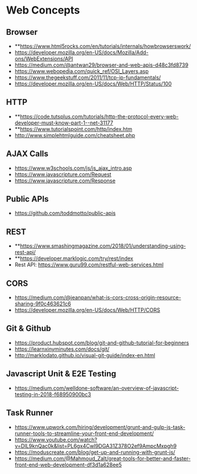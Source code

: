 # Web Concepts #

## Browser ##
* **https://www.html5rocks.com/en/tutorials/internals/howbrowserswork/
* https://developer.mozilla.org/en-US/docs/Mozilla/Add-ons/WebExtensions/API
* https://medium.com/@antwan29/browser-and-web-apis-d48c3fd8739
* https://www.webopedia.com/quick_ref/OSI_Layers.asp
* https://www.thegeekstuff.com/2011/11/tcp-ip-fundamentals/
* https://developer.mozilla.org/en-US/docs/Web/HTTP/Status/100

## HTTP ##
* **https://code.tutsplus.com/tutorials/http-the-protocol-every-web-developer-must-know-part-1--net-31177
* **https://www.tutorialspoint.com/http/index.htm
* http://www.simplehtmlguide.com/cheatsheet.php

## AJAX Calls ##
* https://www.w3schools.com/js/js_ajax_intro.asp
* https://www.javascripture.com/Request
* https://www.javascripture.com/Response

## Public APIs ##
* https://github.com/toddmotto/public-apis

## REST ##
* **https://www.smashingmagazine.com/2018/01/understanding-using-rest-api/
* **https://developer.marklogic.com/try/rest/index
* Rest API: https://www.guru99.com/restful-web-services.html

## CORS ##
* https://medium.com/@jeanpan/what-is-cors-cross-origin-resource-sharing-9f0c463621c6
* https://developer.mozilla.org/en-US/docs/Web/HTTP/CORS

## Git & Github ##
* https://product.hubspot.com/blog/git-and-github-tutorial-for-beginners
* https://learnxinyminutes.com/docs/git/
* http://marklodato.github.io/visual-git-guide/index-en.html

## Javascript Unit & E2E Testing ##
* https://medium.com/welldone-software/an-overview-of-javascript-testing-in-2018-f68950900bc3

## Task Runner ##
* https://www.upwork.com/hiring/development/grunt-and-gulp-js-task-runner-tools-to-streamline-your-front-end-development/
* https://www.youtube.com/watch?v=DlL9knQac0k&list=PL6gx4Cwl9DGA31Z378O2ef9AmpcMxpgh9
* https://moduscreate.com/blog/get-up-and-running-with-grunt-js/
* https://medium.com/@Mahmoud_Zalt/great-tools-for-better-and-faster-front-end-web-development-df3d1a628ee5

